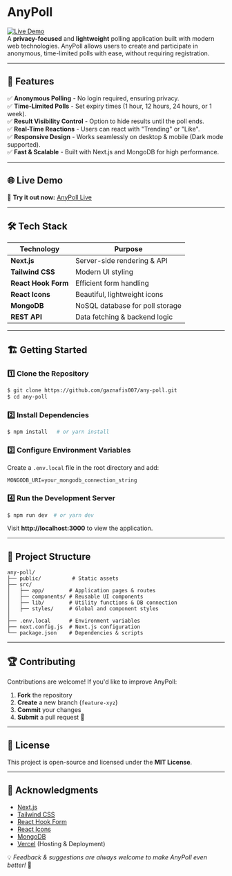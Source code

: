 # AnyPoll

[![Live Demo](https://img.shields.io/badge/Live-Demo-green.svg)](https://any-poll.vercel.app/)  
A **privacy-focused** and **lightweight** polling application built with modern web technologies. AnyPoll allows users to create and participate in anonymous, time-limited polls with ease, without requiring registration.

---

## 🚀 Features

✅ **Anonymous Polling** - No login required, ensuring privacy.  
✅ **Time-Limited Polls** - Set expiry times (1 hour, 12 hours, 24 hours, or 1 week).  
✅ **Result Visibility Control** - Option to hide results until the poll ends.  
✅ **Real-Time Reactions** - Users can react with "Trending" or "Like".  
✅ **Responsive Design** - Works seamlessly on desktop & mobile (Dark mode supported).  
✅ **Fast & Scalable** - Built with Next.js and MongoDB for high performance.

---

## 🌐 Live Demo

🔗 **Try it out now:** [AnyPoll Live](https://any-poll.vercel.app/)

---

## 🛠️ Tech Stack

| Technology       | Purpose                         |
|-----------------|--------------------------------|
| **Next.js**     | Server-side rendering & API    |
| **Tailwind CSS** | Modern UI styling             |
| **React Hook Form** | Efficient form handling    |
| **React Icons** | Beautiful, lightweight icons  |
| **MongoDB**     | NoSQL database for poll storage |
| **REST API**    | Data fetching & backend logic |

---

## 🏗️ Getting Started

### 1️⃣ Clone the Repository
```sh
$ git clone https://github.com/gaznafis007/any-poll.git
$ cd any-poll
```

### 2️⃣ Install Dependencies
```sh
$ npm install   # or yarn install
```

### 3️⃣ Configure Environment Variables
Create a `.env.local` file in the root directory and add:
```env
MONGODB_URI=your_mongodb_connection_string
```

### 4️⃣ Run the Development Server
```sh
$ npm run dev  # or yarn dev
```
Visit **http://localhost:3000** to view the application.

---

## 📂 Project Structure
```
any-poll/
├── public/          # Static assets
├── src/
│   ├── app/        # Application pages & routes
│   ├── components/ # Reusable UI components
│   ├── lib/        # Utility functions & DB connection
│   ├── styles/     # Global and component styles
│
├── .env.local      # Environment variables
├── next.config.js  # Next.js configuration
└── package.json    # Dependencies & scripts
```

---

## 🏆 Contributing

Contributions are welcome! If you'd like to improve AnyPoll:
1. **Fork** the repository
2. **Create** a new branch (`feature-xyz`)
3. **Commit** your changes
4. **Submit** a pull request 🚀

---

## 📜 License

This project is open-source and licensed under the **MIT License**.

---

## 🙌 Acknowledgments

- [Next.js](https://nextjs.org/)
- [Tailwind CSS](https://tailwindcss.com/)
- [React Hook Form](https://react-hook-form.com/)
- [React Icons](https://react-icons.github.io/react-icons/)
- [MongoDB](https://www.mongodb.com/)
- [Vercel](https://vercel.com/) (Hosting & Deployment)

💡 *Feedback & suggestions are always welcome to make AnyPoll even better!* 🚀

